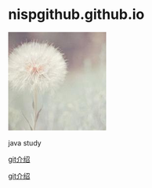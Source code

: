 # nispgithub.github.io
![](/pic/11.jpeg)

java study

[git介绍](/study/git.md)

[git介绍](/study/git.md)
